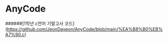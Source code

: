 # AnyCode

######[1학년 c언어 기말고사 코드] (https://github.com/JeonDayeon/AnyCode/blob/main/%EA%B8%B0%EB%A7%90.c)
